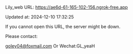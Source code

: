 Lily_web URL: https://ae6d-61-165-102-156.ngrok-free.app

Updated at: 2024-12-10 17:32:25

If you cannot open this URL, the server might be down.

Please contact: 

goley04@foxmail.com Or Wechat:GL_yeaH